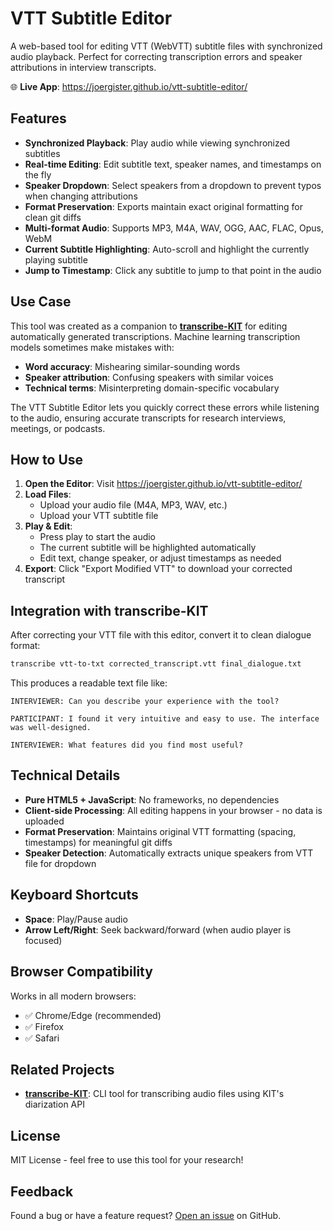 # VTT Subtitle Editor

A web-based tool for editing VTT (WebVTT) subtitle files with synchronized audio playback. Perfect for correcting transcription errors and speaker attributions in interview transcripts.

🌐 **Live App**: https://joergister.github.io/vtt-subtitle-editor/

## Features

- **Synchronized Playback**: Play audio while viewing synchronized subtitles
- **Real-time Editing**: Edit subtitle text, speaker names, and timestamps on the fly
- **Speaker Dropdown**: Select speakers from a dropdown to prevent typos when changing attributions
- **Format Preservation**: Exports maintain exact original formatting for clean git diffs
- **Multi-format Audio**: Supports MP3, M4A, WAV, OGG, AAC, FLAC, Opus, WebM
- **Current Subtitle Highlighting**: Auto-scroll and highlight the currently playing subtitle
- **Jump to Timestamp**: Click any subtitle to jump to that point in the audio

## Use Case

This tool was created as a companion to **[transcribe-KIT](https://github.com/joergister/transcribe-KIT)** for editing automatically generated transcriptions. Machine learning transcription models sometimes make mistakes with:

- **Word accuracy**: Mishearing similar-sounding words
- **Speaker attribution**: Confusing speakers with similar voices
- **Technical terms**: Misinterpreting domain-specific vocabulary

The VTT Subtitle Editor lets you quickly correct these errors while listening to the audio, ensuring accurate transcripts for research interviews, meetings, or podcasts.

## How to Use

1. **Open the Editor**: Visit https://joergister.github.io/vtt-subtitle-editor/
2. **Load Files**:
   - Upload your audio file (M4A, MP3, WAV, etc.)
   - Upload your VTT subtitle file
3. **Play & Edit**:
   - Press play to start the audio
   - The current subtitle will be highlighted automatically
   - Edit text, change speaker, or adjust timestamps as needed
4. **Export**: Click "Export Modified VTT" to download your corrected transcript

## Integration with transcribe-KIT

After correcting your VTT file with this editor, convert it to clean dialogue format:

```bash
transcribe vtt-to-txt corrected_transcript.vtt final_dialogue.txt
```

This produces a readable text file like:
```
INTERVIEWER: Can you describe your experience with the tool?

PARTICIPANT: I found it very intuitive and easy to use. The interface was well-designed.

INTERVIEWER: What features did you find most useful?
```

## Technical Details

- **Pure HTML5 + JavaScript**: No frameworks, no dependencies
- **Client-side Processing**: All editing happens in your browser - no data is uploaded
- **Format Preservation**: Maintains original VTT formatting (spacing, timestamps) for meaningful git diffs
- **Speaker Detection**: Automatically extracts unique speakers from VTT file for dropdown

## Keyboard Shortcuts

- **Space**: Play/Pause audio
- **Arrow Left/Right**: Seek backward/forward (when audio player is focused)

## Browser Compatibility

Works in all modern browsers:
- ✅ Chrome/Edge (recommended)
- ✅ Firefox
- ✅ Safari

## Related Projects

- **[transcribe-KIT](https://github.com/joergister/transcribe-KIT)**: CLI tool for transcribing audio files using KIT's diarization API

## License

MIT License - feel free to use this tool for your research!

## Feedback

Found a bug or have a feature request? [Open an issue](https://github.com/joergister/vtt-subtitle-editor/issues) on GitHub.
